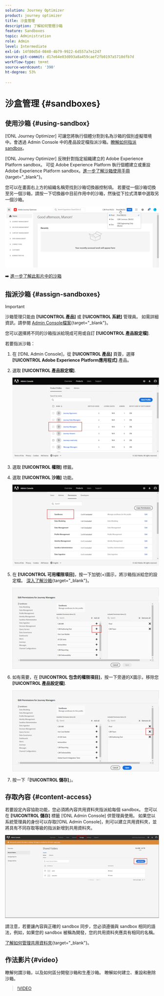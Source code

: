 ```yaml
---
solution: Journey Optimizer
product: journey optimizer
title: 沙盒管理
description: 了解如何管理沙箱
feature: Sandboxes
topic: Administration
role: Admin
level: Intermediate
exl-id: 14f80d5d-0840-4b79-9922-6d557a7e1247
source-git-commit: d17e64e03d093a8a459caef2fb0197a5710dfb7d
workflow-type: tm+mt
source-wordcount: '390'
ht-degree: 53%

---
```


# 沙盒管理 {#sandboxes}

## 使用沙箱 {#using-sandbox}

[!DNL Journey Optimizer] 可讓您將執行個體分割到名為沙箱的個別虛擬環境中。會透過 Admin Console 中的產品設定檔指派沙箱。[瞭解如何指派 sandbox](permissions.md#create-product-profile)。

[!DNL Journey Optimizer] 反映針對指定組織建立的 Adobe Experience Platform sandbox。
可從 Adobe Experience Platform 執行個體建立或重設 Adobe Experience Platform sandbox。[進一步了解沙箱使用手冊](https://experienceleague.adobe.com/docs/experience-platform/sandbox/ui/user-guide.html?lang=zh-Hant){target=&quot;_blank&quot;}。

您可以在畫面右上方的組織名稱旁找到沙箱切換器控制項。 若要從一個沙箱切換至另一個沙箱，請按一下切換器中目前作用中的沙箱，然後從下拉式清單中選取另一個沙箱。

![](assets/sandbox_5.png)

➡️ [進一步了解此影片中的沙箱](#video)

## 指派沙箱 {#assign-sandboxes}

>[!IMPORTANT]
>
> 沙箱管理只能由 **[!UICONTROL 產品]** 或 **[!UICONTROL 系統]** 管理員。 如需詳細資訊，請參閱 [Admin Console檔案](https://helpx.adobe.com/enterprise/admin-guide.html/enterprise/using/admin-roles.ug.html){target=&quot;_blank&quot;}。

您可以選擇將不同的沙箱指派給現成可用或自訂 **[!UICONTROL 產品設定檔]**.

若要指派沙箱：

1. 在 [!DNL Admin Console]，從 **[!UICONTROL 產品]** 頁簽，選擇 **[!UICONTROL Adobe Experience Platform應用程式]** 產品。

1. 選取 **[!UICONTROL 產品設定檔]**.

   ![](assets/sandbox_1.png)

1. 選取 **[!UICONTROL 權限]** 標籤。

1. 選取 **[!UICONTROL 沙箱]** 功能。

   ![](assets/sandbox_2.png)

1. 在 **[!UICONTROL 可用權限項目]**，按一下加號(+)圖示，將沙箱指派給您的設定檔。 [深入了解沙箱](https://experienceleague.adobe.com/docs/experience-platform/sandbox/home.html?lang=zh-Hant){target=&quot;_blank&quot;}。

   ![](assets/sandbox_3.png)

1. 如有需要，在 **[!UICONTROL 包含的權限項目]**，按一下旁邊的X圖示，移除您 **[!UICONTROL 產品設定檔]**.

   ![](assets/sandbox_4.png)

1. 按一下「**[!UICONTROL 儲存]**」。

## 存取內容 {#content-access}

若要設定內容協助功能，您必須將內容共用資料夾指派給每個 sandbox。 您可以在 **[!UICONTROL 儲存]** 標籤 [!DNL Admin Console] 供管理員使用。 如果您以系統管理員的身份可以存取[!DNL Admin Console]，則可以建立共用資料夾，並將具有不同存取等級的指派新增到共用資料夾。

![](assets/do-not-localize/content_access.png)

請注意，若要讓內容與正確的 sandbox 同步，您必須遵循與 sandbox 相同的語法，例如，如果您的 sandbox 被稱為開發，您的共用資料夾應具有相同的名稱。

[了解如何管理共用資料夾](https://helpx.adobe.com/tw/enterprise/admin-guide.html/enterprise/using/manage-adobe-storage.ug.html){target=&quot;_blank&quot;}。

## 作法影片{#video}

瞭解何謂沙箱，以及如何區分開發沙箱和生產沙箱。 瞭解如何建立、重設和刪除沙箱。

>[!VIDEO](https://video.tv.adobe.com/v/334355?quality=12)
